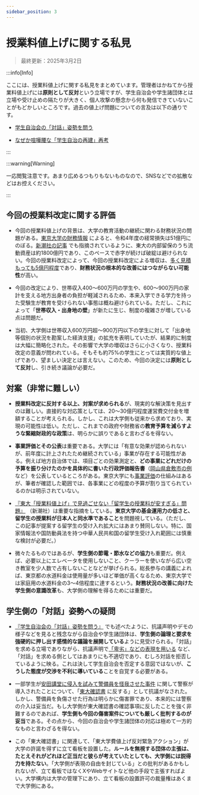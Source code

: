 ```yaml
---
sidebar_position: 3
---
```


# 授業料値上げに関する私見

> 最終更新：2025年3月2日

:::info[Info]

ここには、授業料値上げに関する私見をまとめています。管理者はかねてから授業料値上げには**原則として反対**という立場ですが、学生自治会や学生諸団体とは立場や受け止めの隔たりが大きく、個人攻撃の懸念から何も発信できていないことがもどかしいところです。過去の値上げ問題についての言及は以下の通りです。

- [学生自治会の「対話」姿勢を問う](https://kacchan-next.vercel.app/social/gakuhi)

- [なぜか喧嘩腰な「学生自治の再建」再考](https://kacchan-next.vercel.app/social/gakusei-jichi)

:::

:::warning[Warning]

一応閲覧注意です。あまり広めるつもりもないものなので、SNSなどでの拡散などはお控えください。

:::

## 今回の授業料改定に関する評価

- 今回の授業料値上げの背景は、大学の教育活動の継続に関わる財務状況の問題がある。[東京大学の財務情報](https://www.u-tokyo.ac.jp/ja/about/public-info/b06.html) によると、令和4年度の経常損失は51億円にのぼる。[新潮社の記事](https://www.fsight.jp/articles/-/50723) でも指摘されているように、東大の内部留保のうち流動資産は約1800億円であり、このペースで赤字が続けば破綻は避けられない。今回の授業料改定によって、今回の授業料改定による増収は、[多く見積もっても5億円程度](./gakuhi)であり、**財務状況の根本的な改善にはつながらない可能性**が高い。

- 今回の改定により、世帯収入400〜600万円の学生や、600〜900万円の家計を支える地方出身者の負担が軽減されるため、本来入学できる学力を持った受験生が教育を受けられない事態は概ね避けられている。ただし、これによって「**世帯収入・出身地の壁**」が新たに生じ、制度の複雑さが増している点は問題だ。

- 当初、大学側は世帯収入600万円超〜900万円以下の学生に対して「出身地等個別の状況を勘案した経済支援」の拡充を表明していたが、結果的に制度は大幅に簡略化された。その影響で大学の増収はさらに小さくなり、授業料改定の意義が問われている。そもそも約75%の学生にとっては実質的な値上げであり、望ましい決定とは言えない。このため、今回の決定には**原則として反対**し、引き続き議論が必要だ。

## 対案（非常に難しい）

- **授業料改定に反対する以上、対案が求められる**が、現実的な解決策を見出すのは難しい。直接的な対応策としては、20〜30億円程度運営費交付金を増額することが考えられる。しかし、これは大学側も従来から求めており、実現の可能性は低い。ただし、これまでの政府や財務省の**教育予算を減らすような緊縮財政的な政策**は、明らかに誤りであると言わざるを得ない。

- **事業評価とその公表**は重要である。大学には「有意な効果が認められないが、前年度に計上されたため継続されている」事業が存在する可能性がある。例えば地方自治体では、項目ごとの効果測定と、**どの事業にどれだけの予算を振り分けたのかを具体的に書いた行政評価報告書**（[岡山県倉敷市の例](https://www.city.kurashiki.okayama.jp/secure/152001/gyouseikekka_r04.pdf)など）を公表しているところがある。東京大学にも[事業評価](https://www.u-tokyo.ac.jp/content/400166084.pdf)の仕組みはあるが、筆者が確認した範囲では、各事業にどの程度の予算が割り当てられているのかは明示されていない。

- [『東大「授業料値上げ」で見過ごせない「留学生の授業料が安すぎる」問題』](https://www.fsight.jp/articles/-/50723) （新潮社）は重要な指摘をしている。**東京大学の基金運用力の低さと、留学生の授業料が日本人と同水準であること**を問題視している。（ただし、この記事が提案する留学生の受け入れ拡大にはあまり賛同しない。特に、国家情報法や国防動員法を持つ中華人民共和国の留学生受け入れ範囲には慎重な検討が必要だ。）

- 微々たるものではあるが、**学生側の節電・節水などの協力**も重要だ。例えば、必要以上にエレベータを使用しないこと、クーラーを使いながら広い空き教室を少人数で占有しないことなどが挙げられる。総長参与の講義によれば、東京都の水道料金は使用量が多いほど単価が高くなるため、東京大学では家庭用の水道料金の3〜4倍程度に達するという。**財務状況の改善に向けた学生側の意識改革**も、大学側の理解を得るためには重要だ。

## 学生側の「対話」姿勢への疑問

- [『学生自治会の「対話」姿勢を問う』](https://kacchan-next.vercel.app/social/gakuhi) でも述べたように、抗議声明やデモの様子などを見ると残念ながら自治会や学生諸団体は、**学生側の論理と要求を強硬的に押し出す感情的な議論を展開している**ように見受けられる。「対話」を求める立場でありながら、抗議声明で[「卑劣」などの表現を用いる](https://todaijichikai.org/tuitionfee2024/phase2/#a2-2) など、「対話」を求める側としてはあまりにも不適切であり、むしろ対話を拒否しているように映る。これは決して学生自治会を否定する意図ではないが、**こうした態度が交渉を不利に導いている**ことを自覚する必要がある。

- 一部学生が[安田講堂に侵入を試みて警備員を怪我させた事件](https://www.asahi.com/articles/ASS6Q362ZS6QUTIL00RM.html) に関して警察が導入されたことについて、「[東大確認書](https://todaijichikai.org/kakunin/) に反する」として抗議がなされた。しかし、警備員を負傷させた行為は明らかに傷害罪であり、本来的には警察の介入は妥当だ。もし大学側が東大確認書の確認事項に反したことを強く非難するのであれば、**学生側も今回の傷害案件についても厳しく批判するのが妥当**である。その点から、今回の自治会や学生諸団体の対応は極めて一方的なものと言わざるを得ない。

- この「東大確認書」に関連して、「東大学費値上げ反対緊急アクション」が大学の許諾を得ずに立て看板を設置した。**ルールを無視する団体の主張は、たとえそれがどれほど正当だと彼らが考えていたとしても、大学側には説得力を持たない**。「大学側が表現の自由を封じている」との批判があるかもしれないが、立て看板ではなくXやWebサイトなど他の手段で主張すればよい。大学構内は大学の管理下にあり、立て看板の設置許可の裁量権はあくまで大学側にある。




